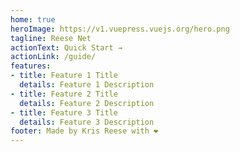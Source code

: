 ```yaml
---
home: true
heroImage: https://v1.vuepress.vuejs.org/hero.png
tagline: Reese Net
actionText: Quick Start →
actionLink: /guide/
features:
- title: Feature 1 Title
  details: Feature 1 Description
- title: Feature 2 Title
  details: Feature 2 Description
- title: Feature 3 Title
  details: Feature 3 Description
footer: Made by Kris Reese with ❤️
---
```


